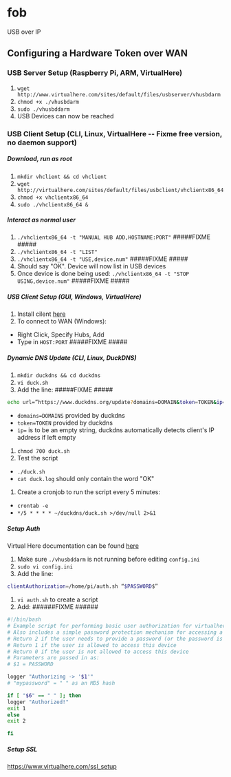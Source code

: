 # fob
USB over IP

## Configuring a Hardware Token over WAN

### USB Server Setup (Raspberry Pi, ARM, VirtualHere)

1. `wget http://www.virtualhere.com/sites/default/files/usbserver/vhusbdarm`
1. `chmod +x ./vhusbdarm`
1. `sudo ./vhusbddarm`
1. USB Devices can now be reached

### USB Client Setup (CLI, Linux, VirtualHere -- Fixme free version, no daemon support)

##### Download, run as root

1. `mkdir vhclient && cd vhclient`
1. `wget http://virtualhere.com/sites/default/files/usbclient/vhclientx86_64`
1. `chmod +x vhclientx86_64`
1. `sudo ./vhclientx86_64 &`

##### Interact as normal user
1. `./vhclientx86_64 -t "MANUAL HUB ADD,HOSTNAME:PORT"` #####FIXME #####
1. `./vhclientx86_64 -t "LIST"`
1. `./vhclientx86_64 -t "USE,device.num"` #####FIXME #####
1. Should say "OK". Device will now list in USB devices
1. Once device is done being used: `./vhclientx86_64 -t "STOP USING,device.num"` #####FIXME #####

##### USB Client Setup (GUI, Windows, VirtualHere)

1. Install cilent [here](https://www.virtualhere.com/usb_client_software)
1. To connect to WAN (Windows):
 * Right Click, Specify Hubs, Add
 * Type in `HOST:PORT` #####FIXME #####

##### Dynamic DNS Update (CLI, Linux, DuckDNS)
1. `mkdir duckdns && cd duckdns`
1. `vi duck.sh`
1. Add the line: #####FIXME #####

 ```bash
 echo url=”https://www.duckdns.org/update?domains=DOMAIN&token=TOKEN&ip=” | curl -k -o ~/duckdns/duck.log -K -
 ```
 * `domains=DOMAINS` provided by duckdns
 * `token=TOKEN` provided by duckdns
 * `ip=` is to be an empty string, duckdns automatically detects client's IP address if left empty

1. `chmod 700 duck.sh`
1. Test the script
 * `./duck.sh`
 * `cat duck.log` should only contain the word "OK"


1. Create a cronjob to run the script every 5 minutes:

 * `crontab -e`
 * `*/5 * * * * ~/duckdns/duck.sh >/dev/null 2>&1`

##### Setup Auth
Virtual Here documentation can be found [here](https://www.virtualhere.com/authorization)

1. Make sure `./vhusbddarm` is not running before editing `config.ini`
1. `sudo vi config.ini`
1. Add the line:

 ```bash
 clientAuthorization=/home/pi/auth.sh “$PASSWORD$”
 ```

1. `vi auth.sh` to create a script
1. Add: ######FIXME ######

 ```bash
 #!/bin/bash
 # Example script for performing basic user authorization for virtualhere
 # Also includes a simple password protection mechanism for accessing a device
 # Return 2 if the user needs to provide a password (or the password is incorrec$
 # Return 1 if the user is allowed to access this device
 # Return 0 if the user is not allowed to access this device
 # Parameters are passed in as:
 # $1 = PASSWORD

 logger "Authorizing -> '$1'"
 # "mypassword" = " " as an MD5 hash

 if [ "$6" == " " ]; then
 logger "Authorized!"
 exit 1
 else
 exit 2

 fi
 ```
 
##### Setup SSL

https://www.virtualhere.com/ssl_setup

